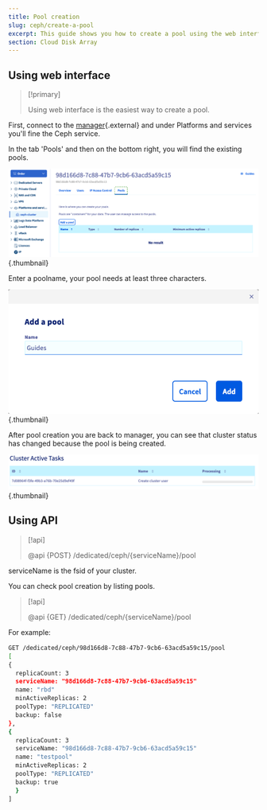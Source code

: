 ```yaml
---
title: Pool creation
slug: ceph/create-a-pool
excerpt: This guide shows you how to create a pool using the web interface.
section: Cloud Disk Array
---
```



## Using web interface


> [!primary]
>
> Using web interface is the easiest way to create a pool.
> 

First, connect to the [manager](https://ca.ovh.com/manager/dedicated/#/configuration){.external} and under Platforms and services you'll fine the Ceph service. 

In the tab 'Pools' and then on the bottom right, you will find the existing pools.


![Ceph pools](images/ceph-add-pool-1.png){.thumbnail}

Enter a poolname, your pool needs at least three characters.


![Ceph pool creation](images/ceph-add-pool-2.png){.thumbnail}

After pool creation you are back to manager, you can see that cluster status has changed because the pool is being created.


![Ceph pool creation](images/ceph-task-1.png){.thumbnail}


## Using API

> [!api]
>
> @api {POST} /dedicated/ceph/{serviceName}/pool
> 
serviceName is the fsid of your cluster.

You can check pool creation by listing pools.


> [!api]
>
> @api {GET} /dedicated/ceph/{serviceName}/pool
> 
For example:


```bash
GET /dedicated/ceph/98d166d8-7c88-47b7-9cb6-63acd5a59c15/pool
[
{
  replicaCount: 3
  serviceName: "98d166d8-7c88-47b7-9cb6-63acd5a59c15"
  name: "rbd"
  minActiveReplicas: 2
  poolType: "REPLICATED"
  backup: false
},
{
  replicaCount: 3
  serviceName: "98d166d8-7c88-47b7-9cb6-63acd5a59c15"
  name: "testpool"
  minActiveReplicas: 2
  poolType: "REPLICATED"
  backup: true
  }
]
```